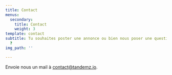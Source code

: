```yaml
---
title: Contact
menus:
  secondary:
    title: Contact
    weight: 3
template: contact
subtitle: Tu souhaites poster une annonce ou bien nous poser une question en particulier
  ?
img_path: ''

---
```

Envoie nous un mail à contact@tandemz.io.